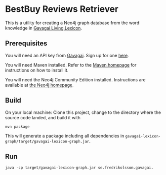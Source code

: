BestBuy Reviews Retriever
=========================

This is a utility for creating a Neo4j graph database from the word knowledge in [Gavagai Living Lexicon](http://lexicon.gavagai.se/).


Prerequisites
-------------

You will need an API key from [Gavagai](http://gavagai.se). Sign up for one [here](https://developer.gavagai.se/).

You will need Maven installed. Refer to the [Maven homepage](https://maven.apache.org/) for instructions on how to install it.

You will need the Neo4j Community Edition installed. Instructions are available at [the Neo4j homepage](http://neo4j.com/download/).


Build
-----

On your local machine: Clone this project, change to the directory where the source code landed, and build it with

    mvn package

This will generate a package including all dependencies in `gavagai-lexicon-graph/target/gavagai-lexicon-graph.jar`.

Run
---


    java -cp target/gavagai-lexicon-graph.jar se.fredrikolsson.gavagai.

